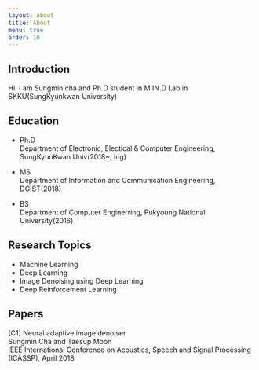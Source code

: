 ```yaml
---
layout: about
title: About
menu: true
order: 10
---
```


## Introduction

Hi. I am Sungmin cha and Ph.D student in M.IN.D Lab in SKKU(SungKyunkwan University)

## Education

- Ph.D  
Department of Electronic, Electical & Computer Engineering, SungKyunKwan Univ(2018~, ing)

- MS  
Department of Information and Communication Engineering, DGIST(2018)

- BS  
Department of Computer Enginerring, Pukyoung National University(2016)

## Research Topics

- Machine Learning
- Deep Learning
- Image Denoising using Deep Learning
- Deep Reinforcement Learning

## Papers

[C1] Neural adaptive image denoiser  
Sungmin Cha and Taesup Moon  
IEEE International Conference on Acoustics, Speech and Signal Processing (ICASSP), April 2018

